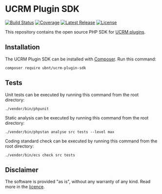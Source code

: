 # UCRM Plugin SDK
[![Build Status](https://img.shields.io/travis/com/Ubiquiti-App/UCRM-Plugin-SDK.svg)](https://travis-ci.com/Ubiquiti-App/UCRM-Plugin-SDK)
[![Coverage](https://img.shields.io/coveralls/github/Ubiquiti-App/UCRM-Plugin-SDK.svg)](https://coveralls.io/github/Ubiquiti-App/UCRM-Plugin-SDK)
[![Latest Release](https://img.shields.io/github/release/Ubiquiti-App/UCRM-Plugin-SDK.svg)](https://packagist.org/packages/ubnt/ucrm-plugin-sdk)
[![License](https://img.shields.io/github/license/Ubiquiti-App/UCRM-Plugin-SDK.svg)](https://packagist.org/packages/ubnt/ucrm-plugin-sdk)

This repository contains the open source PHP SDK for [UCRM plugins](https://github.com/Ubiquiti-App/UCRM-plugins).

## Installation
The UCRM Plugin SDK can be installed with [Composer](https://getcomposer.org/). Run this command:
```
composer require ubnt/ucrm-plugin-sdk
```

## Tests 
Unit tests can be executed by running this command from the root directory:
```
./vendor/bin/phpunit
```

Static analysis can be executed by running this command from the root directory:
```
./vendor/bin/phpstan analyse src tests --level max
```

Coding standard check can be executed by running this command from the root directory:
```
./vendor/bin/ecs check src tests
```

## Disclaimer 
The software is provided "as is", without any warranty of any kind. Read more in the [licence](https://github.com/Ubiquiti-App/UCRM-Plugin-SDK/blob/master/LICENSE.md).
